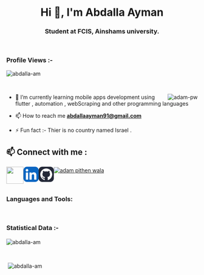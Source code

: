 
<h1 align="center">Hi 👋, I'm Abdalla Ayman </h1>
<h3 align="center">Student at FCIS, Ainshams university.</h3>

<br>

<p align="right"> <h3>Profile Views :-</h3> <img src="https://komarev.com/ghpvc/?username=abdalla-am&label=Profile%20views&color=0e75b6&style=flat"
    alt="abdalla-am" /> 
  </p>

<br>

<p><img align="right" src="https://github.com/Adam-pw/Adam-pw/blob/main/animation_500_kxa883sd.gif" alt="adam-pw" /></p>


- 🌱 I’m currently learning mobile apps development using flutter , automation , webScraping  and other programming languages

- 📫 How to reach me **abdallaayman91@gmail.com**

- ⚡ Fun fact :- Thier is no country named Israel .

## 📫 Connect with me : 
<div>
  <a href="mailto:abdallaayman91@gmail.com" target="blank"><img align="left" src="https://img.icons8.com/color/256/gmail-new.png" height="45" width="45" /></a>
  <a href="https://www.linkedin.com/in/abdalla-ayman-b53682239/" target="blank"><img align="left" src="https://github.com/tandpfun/skill-icons/blob/main/icons/LinkedIn.svg" height="40" width="40" /></a>
  <a href="https://www.github.com/abdalla-am/" target="blank"><img align="left" src="https://github.com/tandpfun/skill-icons/blob/main/icons/Github-Dark.svg" height="40" width="40" /></a>
     <a href="[https://www.facebook.com/abdalla.ayman.5076/](https://www.facebook.com/abdalla.ayman.5076/)" target="blank"><img align="center"
      src="https://raw.githubusercontent.com/rahuldkjain/github-profile-readme-generator/master/src/images/icons/Social/facebook.svg"
      alt="adam pithen wala" height="40" width="40" /></a>
</div>
<br>
<br>


<h3 align="left">Languages and Tools:</h3>


<br>

<h3>Statistical Data :-</h3>
<p><img align="center"
    src="https://github-readme-stats.vercel.app/api/top-langs?username=abdalla-am&show_icons=true&locale=en&bg_color=0d1117&text_color=ffffff&layout=compact"
    alt="abdalla-am" 
    bg_color=#808080/></p>

<br>

<p>&nbsp;<img align="center" src="https://github-readme-stats.vercel.app/api?username=abdalla-am&show_icons=true&locale=en&bg_color=0d1117&text_color=ffffff&repo=convoychat"
    alt="abdalla-am" /></p>

<br>




